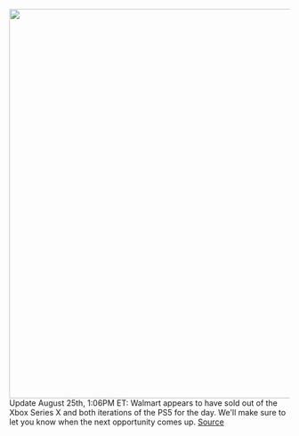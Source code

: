 <img src='https://cdn.vox-cdn.com/thumbor/Cq7r9DBVQrM72ZQ27fH4Bx9K9jA=/0x0:2040x1360/1200x800/filters:focal(857x517:1183x843)/cdn.vox-cdn.com/uploads/chorus_image/image/69774152/acastro_210511_1777_psRestock_0004.0.jpg' width='700px' /><br/>
Update August 25th, 1:06PM ET: Walmart appears to have sold out of the Xbox Series X and both iterations of the PS5 for the day. We'll make sure to let you know when the next opportunity comes up.
<a href='https://www.theverge.com/2021/8/25/22641278/ps5-xbox-series-x-walmart-restock'> Source <a/>